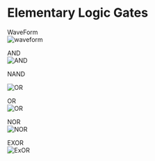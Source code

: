 # Elementary Logic Gates  
  
WaveForm  
![waveform](https://github.com/AbhijitBaral/VerilogDigitalDesigns/blob/main/Elementary%20Logic%20Gates/Schematic/pics/Waveform.png)

    
AND  
![AND](https://github.com/AbhijitBaral/VerilogDigitalDesigns/blob/main/Elementary%20Logic%20Gates/Schematic/pics/and.png)  


NAND  
  
  
![OR](https://github.com/AbhijitBaral/VerilogDigitalDesigns/blob/main/Elementary%20Logic%20Gates/Schematic/pics/nand.png)

  
OR  
![OR](https://github.com/AbhijitBaral/VerilogDigitalDesigns/blob/main/Elementary%20Logic%20Gates/Schematic/pics/or.png)  


NOR  
![NOR](https://github.com/AbhijitBaral/VerilogDigitalDesigns/blob/main/Elementary%20Logic%20Gates/Schematic/pics/nor.png)  

 
EXOR  
![ExOR](https://github.com/AbhijitBaral/VerilogDigitalDesigns/blob/main/Elementary%20Logic%20Gates/Schematic/pics/exor.png)  

 


      


